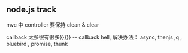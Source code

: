 ## node.js track

 mvc 中 controller 要保持 clean & clear
 
 callback 太多很有很多}}}}} -- callback hell, 解决办法： async, thenjs ,q , bluebird , promise, thunk

